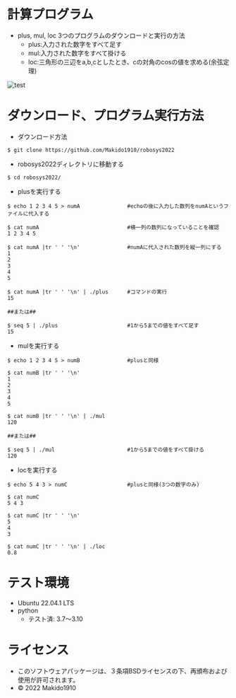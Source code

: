 # 計算プログラム

* plus, mul, loc 3つのプログラムのダウンロードと実行の方法
  * plus:入力された数字をすべて足す
  * mul:入力された数字をすべて掛ける
  * loc:三角形の三辺をa,b,cとしたとき、cの対角のcosの値を求める(余弦定理)
 
![test](https://github.com/Makido1910/robosys2022/actions/workflows/test.yml/badge.svg)

# ダウンロード、プログラム実行方法

* ダウンロード方法

```
$ git clone https://github.com/Makido1910/robosys2022
```

* robosys2022ディレクトリに移動する

```
$ cd robosys2022/
```

* plusを実行する

```
$ echo 1 2 3 4 5 > numA               #echoの後に入力した数列をnumAというファイルに代入する

$ cat numA                            #横一列の数列になっていることを確認
1 2 3 4 5

$ cat numA |tr ' ' '\n'               #numAに代入された数列を縦一列にする
1
2
3
4
5

$ cat numA |tr ' ' '\n' | ./plus      #コマンドの実行
15

##または##

$ seq 5 | ./plus                      #1から5までの値をすべて足す
15
```

* mulを実行する

```
$ echo 1 2 3 4 5 > numB               #plusと同様

$ cat numB |tr ' ' '\n'
1
2
3
4
5

$ cat numB |tr ' ' '\n' | ./mul
120

##または##

$ seq 5 | ./mul                       #1から5までの値をすべて掛ける
120
```

* locを実行する

```
$ echo 5 4 3 > numC                   #plusと同様(3つの数字のみ)

$ cat numC
5 4 3

$ cat numC |tr ' ' '\n'
5
4
3

$ cat numC |tr ' ' '\n' | ./loc
0.8
```

# テスト環境
* Ubuntu 22.04.1 LTS
* python
  * テスト済: 3.7～3.10

# ライセンス
* このソフトウェアパッケージは、３条項BSDライセンスの下、再頒布および使用が許可されます。
* © 2022 Makido1910
